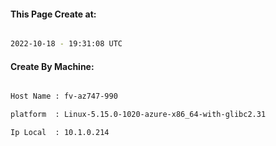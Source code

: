 
   
#### This Page Create at:

```bash

2022-10-18 - 19:31:08 UTC

```

#### Create By Machine:

```bash

Host Name : fv-az747-990

platform  : Linux-5.15.0-1020-azure-x86_64-with-glibc2.31

Ip Local  : 10.1.0.214

```


